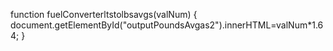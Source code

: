 function fuelConverterltstolbsavgs(valNum)
{
  document.getElementById("outputPoundsAvgas2").innerHTML=valNum*1.64;
}
